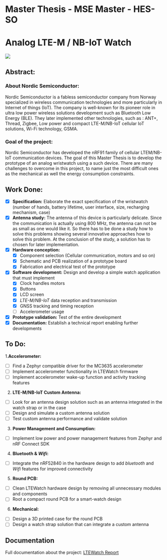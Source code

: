 # **Master Thesis - MSE Master - HES-SO**
# Analog LTE-M / NB-IoT Watch

![](1_Document/2_Report/Include/Figure/LTEWatch_img/ltewatch_img_2.png)

## Abstract:
### About Nordic Semiconductor:
  Nordic Semiconductor is a fabless semiconductor company from Norway specialized in wireless communication technologies and more particularly in Internet of things (IoT). The company is well-known for its pioneer role in ultra low power wireless solutions development such as Bluetooth Low Energy (BLE). They later implemented other technologies, such as : ANT+, Thread, Zigbee, Low power and compact LTE-M/NB-IoT cellular IoT solutions, Wi-Fi technology, GSMA.

### Goal of the project:
  Nordic Semiconductor has developed the nRF91 family of cellular LTEM/NB-IoT communication devices. The goal of this Master Thesis is to develop the prototype of an analog wristwatch using a such device. There are many challenges to overcome in this project, to name just the most difficult ones as the mechanical as well the energy consumption constraints.

## Work Done:
- [x] **Specification:** Elaborate the exact specification of the wristwatch (number of hands, battery lifetime, user interface, size, recharging mechanism, case)
- [x] **Antenna study:** The antenna of this device is particularly delicate. Since the communication is actually using 800 MHz, the antenna can not be as small as one would like it. So there has to be done a study how to solve this problems showing several innovative approaches how to solve this problem. At the conclusion of the study, a solution has to chosen for later implementation.
- [x] **Hardware conception:**
  - [x] Component selection (Cellular communication, motors and so on)
  - [x] Schematic and PCB realization of a prototype board 
  - [x] Fabrication and electrical test of the prototype
- [x] **Software development:** Design and develop a simple watch application that must implement
  - [x] Clock handles motors
  - [x] Buttons
  - [x] LCD screen
  - [x] *LTE-M/NB-IoT* data reception and transmission
  - [x] GNSS tracking and timing reception
  - [ ] Accelerometer usage
- [x] **Prototype validation:** Test of the entire development
- [x] **Documentation:** Establish a technical report enabling further developments

## To Do:
1.**Accelerometer:**
- [ ] Find a Zephyr compatible driver for the MC3635 accelerometer
- [ ] Implement accelerometer functionality in LTEWatch firmware
- [ ] Implement accelerometer wake-up function and activity tracking features
2. **LTE-M/NB-IoT Custom Antenna:**
- [ ] Look for an antenna design solution such as an antenna integrated in the watch strap or in the case
- [ ] Design and simulate a custom antenna solution
- [ ] Test custom antenna performance and validate solution
3. **Power Management and Consumption:**
- [ ] Implement low power and power management features from Zephyr and nRF Connect SDK
4. **Bluetooth & *Wifi*:**
- [ ] Integrate the nRF52840 in the hardware design to add *bluetooth* and *Wifi* features for improved connectivity
5. **Round PCB:**
- [ ] Clean LTEWatch hardware design by removing all unnecessary modules and components
- [ ] Root a compact round PCB for a smart-watch design
6. **Mechanical:**
- [ ] Design a 3D printed case for the round PCB
- [ ] Design a watch strap solution that can integrate a custom antenna

## Documentation

Full documentation about the project: [LTEWatch Report](1_Document/Traiber_MSE_TM_SA22.pdf)